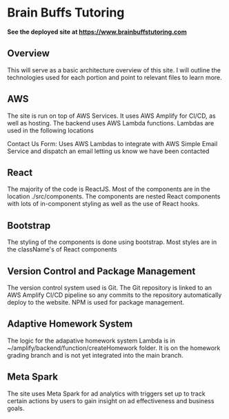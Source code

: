 # Brain Buffs Tutoring 

**See the deployed site at https://www.brainbuffstutoring.com**

## Overview 

This will serve as a basic architecture overview of this site. I will outline the technologies used for each portion and point to relevant files to learn more. 


## AWS 
The site is run on top of AWS Services. It uses AWS Amplify for CI/CD, as well as hosting. The backend uses AWS Lambda functions. Lambdas are used in the following locations 

Contact Us Form: Uses AWS Lambdas to integrate with AWS Simple Email Service and dispatch an email letting us know we have been contacted 

## React 

The majority of the code is ReactJS. Most of the components are in the location
./src/components. The components are nested React components with lots of in-component styling as well as the use of React hooks.

## Bootstrap

The styling of the components is done using bootstrap. Most styles are in the className's of React components


## Version Control and Package Management   

The version control system used is Git. The Git repository is linked to an AWS Amplify CI/CD pipeline so any commits to the repository automatically deploy to the website. NPM is used for package management. 

## Adaptive Homework System 

The logic for the adapative homework system Lambda is in ~/amplify/backend/function/createHomework folder. It is on the homework grading branch and is not yet integrated into the main branch. 

## Meta Spark  

The site uses Meta Spark for ad analytics with triggers set up to track certain actions by users to gain insight on ad effectiveness and business goals. 

